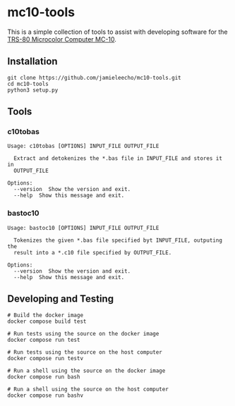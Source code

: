 # mc10-tools

This is a simple collection of tools to assist with developing software for
the [TRS-80 Microcolor Computer MC-10](https://en.wikipedia.org/wiki/TRS-80_MC-10).


## Installation
```
git clone https://github.com/jamieleecho/mc10-tools.git
cd mc10-tools
python3 setup.py
```


## Tools
### c10tobas
```
Usage: c10tobas [OPTIONS] INPUT_FILE OUTPUT_FILE

  Extract and detokenizes the *.bas file in INPUT_FILE and stores it in
  OUTPUT_FILE

Options:
  --version  Show the version and exit.
  --help  Show this message and exit.
```

### bastoc10
```
Usage: bastoc10 [OPTIONS] INPUT_FILE OUTPUT_FILE

  Tokenizes the given *.bas file specified byt INPUT_FILE, outputing the
  result into a *.c10 file specified by OUTPUT_FILE.

Options:
  --version  Show the version and exit.
  --help  Show this message and exit.
```


## Developing and Testing
```
# Build the docker image
docker compose build test

# Run tests using the source on the docker image
docker compose run test

# Run tests using the source on the host computer
docker compose run testv

# Run a shell using the source on the docker image
docker compose run bash

# Run a shell using the source on the host computer
docker compose run bashv

```
